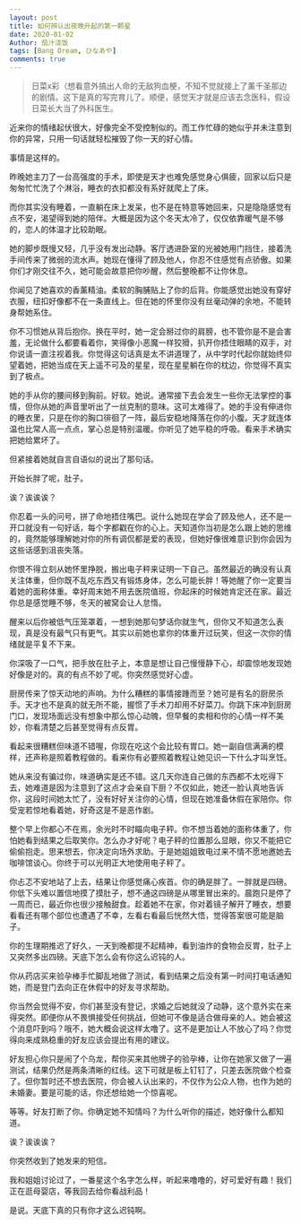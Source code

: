```yaml
---
layout: post
title: 如何辨认出夜晚升起的第一颗星
date: 2020-01-02
Author: 茄汁浇饭 
tags: [Bang Dream, ひなあや]
comments: true
---
```


> 日菜x彩（想看意外搞出人命的无敌狗血梗，不知不觉就接上了薰千圣那边的剧情。这下是真的写完育儿了。顺便，感觉天才就是应该去念医科，假设日菜长大当了外科医生。

近来你的情绪起伏很大，好像完全不受控制似的。而工作忙碌的她似乎并未注意到你的异常，只用一句话就轻松摧毁了你一天的好心情。

事情是这样的。

昨晚她主刀了一台高强度的手术，即使是天才也难免感觉身心俱疲，回家以后只是匆匆忙忙洗了个淋浴，睡衣的衣扣都没有系好就爬上了床。

而你其实没有睡着，一直躺在床上发呆，也不是在特意等她回来，只是隐隐感觉有点不安，渴望得到她的陪伴。大概是因为这个冬天太冷了，仅仅依靠暖气是不够的，恋人的体温才比较助眠。

她的脚步既慢又轻，几乎没有发出动静。客厅透进卧室的光被她用门挡住，接着洗手间传来了微弱的流水声。她现在懂得了顾及他人，你忍不住感觉有点骄傲。如果你们才刚交往不久，她可能会故意把你吵醒，然后整晚都不让你休息。

你闻见了她喜欢的香薰精油。柔软的胸脯贴上了你的后背。你能感觉出她没有穿好衣服，纽扣好像都不在一条直线上。但在她的怀里你没有丝毫动弹的余地，不能转身帮她系住。

你不习惯她从背后抱你。换在平时，她一定会掰过你的肩膀，也不管你是不是会害羞，无论做什么都要看着你，笑得像小恶魔一样狡猾，扒开你捂住眼睛的双手，对你说请一直注视着我。你觉得这句话真是太不讲道理了，从中学时代起你就始终仰望着她，把她当成在天上遥不可及的星星，现在星星躺在你的枕边，你觉得不真实到了极点。

她的手从你的腰间移到胸前。好软。她说。通常接下去会发生一些你无法掌控的事情，但你从她的声音里听出了一丝克制的意味。这可太难得了。她的手没有伸进你的睡衣里，只是在你的胸口徘徊了一阵，最后安稳地降落在你的小腹。天才就连体温也比常人高一点点，掌心总是特别温暖。你听见了她平稳的呼吸。看来手术确实把她给累坏了。

但紧接着她就自言自语似的说出了那句话。

开始长胖了呢，肚子。

诶？诶诶诶？

你忍着一头的问号，拼了命地捂住嘴巴。说什么她现在学会了顾及他人，还不是一开口就没有一句好话，每个字都戳在你的心上。天知道你当初是怎么跟上她的思维的，竟然能够理解她对你的所有调侃都是爱的表现，但她好像很难意识到你会因为这些话感到沮丧失落。

你恨不得立刻从她怀里挣脱，搬出电子秤来证明一下自己。虽然最近的确没有认真关注体重，但你既不乱吃东西又有锻炼身体，怎么可能长胖！等她醒了你一定要当着她的面称体重。幸好周末她不用去医院值班，你起床的时候她肯定还在家。最近你总是感觉睡不够，冬天的被窝会让人怠惰。

醒来以后你被低气压笼罩着，一想到她那句梦话你就生气，但你又不知道怎么表现，真是没有最气只有更气。其实以前她也拿你的体重开过玩笑，但这一次你的情绪就是平复不下来。

你深吸了一口气，把手放在肚子上，本意是想让自己慢慢静下心，却震惊地发现她好像是对的。真的有点不妙了呢。你突然感觉好心虚。

厨房传来了惊天动地的声响。为什么糟糕的事情接踵而至？她可是有名的厨房杀手。天才也不是真的就无所不能，握惯了手术刀却用不好菜刀。你跳下床冲到厨房门口，发现场面远没有想象中那么惊心动魄，但早餐的卖相和你的心情一样不美妙，你看清楚之后甚至觉得有点反胃。

看起来很糟糕但味道不错喔，你现在吃这个会比较有胃口。她一副自信满满的模样，还声称是照着教程做的。看来你有必要照着教程让她见识一下什么才叫烹饪。

她从来没有骗过你，味道确实是还不错。这几天你连自己做的东西都不太吃得下去，她难道是因为注意到了这点才会亲自下厨？不仅如此，她还一脸认真地告诉你，这段时间她太忙了，没有好好关注你的心情，但现在她准备休假在家陪你。你受宠若惊地看着她，好奇这是不是恶作剧。

整个早上你都心不在焉，余光时不时瞄向电子秤。你不想当着她的面称体重了，你怕她看到结果之后取笑你。怎么办才好呢？电子秤的位置那么显眼，你又不能把它偷偷抱走。思来想去，你决定向场外求助。于是她姐姐致电过来不情不愿地邀她去咖啡馆谈心。你终于可以光明正大地使用电子秤了。

你忐忑不安地站了上去，结果让你感觉痛心疾首。你的确是胖了。一胖就是四磅。你低下头难以置信地摸了摸肚子，想不通这四磅是从哪里冒出来的。晨跑只是停了一周而已，最近你也很少接触甜食。趁着她不在家，你对着镜子解开了睡衣，想要看看还有哪个部位也遭遇了不幸，左看右看最后恍然大悟，觉得答案很可能是脑子。

你的生理期推迟了好久，一天到晚都提不起精神，看到油炸的食物会反胃，肚子上又突然多出四磅。天底下怎么会有你这么迟钝的人。

你从药店买来验孕棒手忙脚乱地做了测试，看到结果之后没有第一时间打电话通知她，而是登门去向正在休假中的好友寻求帮助。

你当然会觉得不安，你们甚至没有登记，求婚之后她就没了动静，这个意外实在来得突然。即便你从不畏惧接受任何挑战，但她可不像是适合做母亲的人。她会被这个消息吓到吗？哦不，她大概会说这样太噜了。这不是更加让人不放心了吗？你觉得向来成熟稳重的好友应该会提出有用的建议。

好友担心你只是闹了个乌龙，帮你买来其他牌子的验孕棒，让你在她家又做了一遍测试，结果仍然是两条清晰的红线。这下可就是板上钉钉了，只差去医院做个检查了。但你暂时还不想去医院，你会被人认出来的，不仅作为公众人物，也作为她的未婚妻。要是可能的话，你还想给她一个惊喜呢。

等等。好友打断了你。你确定她不知情吗？为什么听你的描述，她好像什么都知道。

诶？诶诶诶？

你突然收到了她发来的短信。

我和姐姐讨论过了，一番星这个名字怎么样，听起来噜噜的，好可爱好有趣！我们正在逛母婴店，等我回去给你看战利品！

是说。天底下真的只有你才这么迟钝啊。